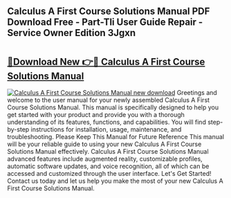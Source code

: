 ## Calculus A First Course Solutions Manual PDF Download Free - Part-Tli User Guide Repair - Service Owner Edition 3Jgxn

# <h2><a href="http://bc5475.oget.top/?id=Calculus+A+First+Course+Solutions+Manual">🔗Download New 👉🔴 Calculus A First Course Solutions Manual</a></h2>

[![Calculus A First Course Solutions Manual new download](https://i.imgur.com/5g1atiW.png)](http://bc5475.oget.top/?id=Calculus+A+First+Course+Solutions+Manual)
Greetings and welcome to the user manual for your newly assembled Calculus A First Course Solutions Manual. This manual is specifically designed to help you get started with your product and provide you with a thorough understanding of its features, functions, and capabilities. You will find step-by-step instructions for installation, usage, maintenance, and troubleshooting. Please Keep This Manual for Future Reference This manual will be your reliable guide to using your new Calculus A First Course Solutions Manual effectively. Calculus A First Course Solutions Manual advanced features include augmented reality, customizable profiles, automatic software updates, and voice recognition, all of which can be accessed and customized through the user interface. Let's Get Started! Contact us today and let us help you make the most of your new Calculus A First Course Solutions Manual.
